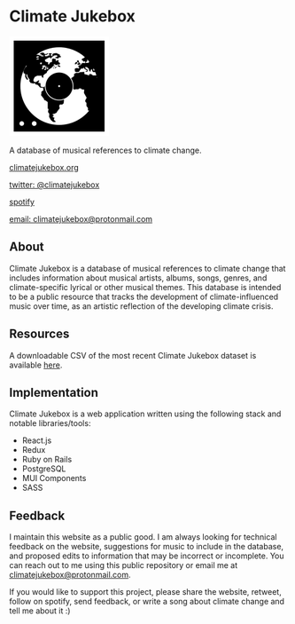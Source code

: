 # Climate Jukebox

![](./img/logo_180x180.png)

A database of musical references to climate change.

[climatejukebox.org](https://climatejukebox.org)

[twitter: @climatejukebox](https://twitter.com/climatejukebox)

[spotify](https://open.spotify.com/user/31heni2dxqxmpwah55ftbi7w3iyu)

[email: climatejukebox@protonmail.com](mailto:climatejukebox@protonmail.com)

## About

Climate Jukebox is a database of musical references to climate change that includes information about musical artists, albums, songs, genres, and climate-specific lyrical or other musical themes. This database is intended to be a public resource that tracks the development of climate-influenced music over time, as an artistic reflection of the developing climate crisis.

## Resources

A downloadable CSV of the most recent Climate Jukebox dataset is available [here](./data/climatejukebox_latest.csv).

## Implementation

Climate Jukebox is a web application written using the following stack and notable libraries/tools:

- React.js
- Redux
- Ruby on Rails
- PostgreSQL
- MUI Components
- SASS

## Feedback

I maintain this website as a public good.  I am always looking for technical feedback on the website, suggestions for music to include in the database, and proposed edits to information that may be incorrect or incomplete. You can reach out to me using this public repository or email me at climatejukebox@protonmail.com.

If you would like to support this project, please share the website, retweet, follow on spotify, send feedback, or write a song about climate change and tell me about it :)




